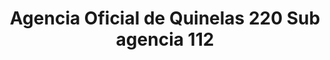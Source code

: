 ---
title: "Agencia Oficial de Quinelas 220 Sub agencia 112"
url: /posadas/agencia-oficial-de-quinelas-220-sub-agencia-112/
shop: Lotterie
---
